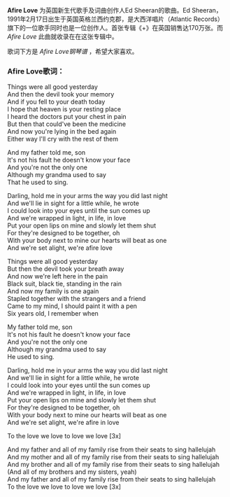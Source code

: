 

**Afire Love** 为英国新生代歌手及词曲创作人Ed Sheeran的歌曲。Ed
Sheeran，1991年2月17日出生于英国英格兰西约克郡，是大西洋唱片（Atlantic
Records）旗下的一位歌手同时也是一位创作人。首张专辑《+》在英国销售达170万张。而 _Afire Love_ 此曲就收录在在这张专辑中。

  
歌词下方是 _Afire Love钢琴谱_ ，希望大家喜欢。

### Afire Love歌词：

Things were all good yesterday  
And then the devil took your memory  
And if you fell to your death today  
I hope that heaven is your resting place  
I heard the doctors put your chest in pain  
But then that could've been the medicine  
And now you're lying in the bed again  
Either way I'll cry with the rest of them

And my father told me, son  
It's not his fault he doesn't know your face  
And you're not the only one  
Although my grandma used to say  
That he used to sing.

Darling, hold me in your arms the way you did last night  
And we'll lie in sight for a little while, he wrote  
I could look into your eyes until the sun comes up  
And we're wrapped in light, in life, in love  
Put your open lips on mine and slowly let them shut  
For they're designed to be together, oh  
With your body next to mine our hearts will beat as one  
And we're set alight, we're afire love

Things were all good yesterday  
But then the devil took your breath away  
And now we're left here in the pain  
Black suit, black tie, standing in the rain  
And now my family is one again  
Stapled together with the strangers and a friend  
Came to my mind, I should paint it with a pen  
Six years old, I remember when

My father told me, son  
It's not his fault he doesn't know your face  
And you're not the only one  
Although my grandma used to say  
He used to sing.

Darling, hold me in your arms the way you did last night  
And we'll lie in sight for a little while, he wrote  
I could look into your eyes until the sun comes up  
And we're wrapped in light, in life, in love  
Put your open lips on mine and slowly let them shut  
For they're designed to be together, oh  
With your body next to mine our hearts will beat as one  
And we're set alight, we're afire in love

To the love we love to love we love [3x]

And my father and all of my family rise from their seats to sing hallelujah  
And my mother and all of my family rise from their seats to sing hallelujah  
And my brother and all of my family rise from their seats to sing hallelujah  
(And all of my brothers and my sisters, yeah)  
And my father and all of my family rise from their seats to sing hallelujah  
To the love we love to love we love [3x]

